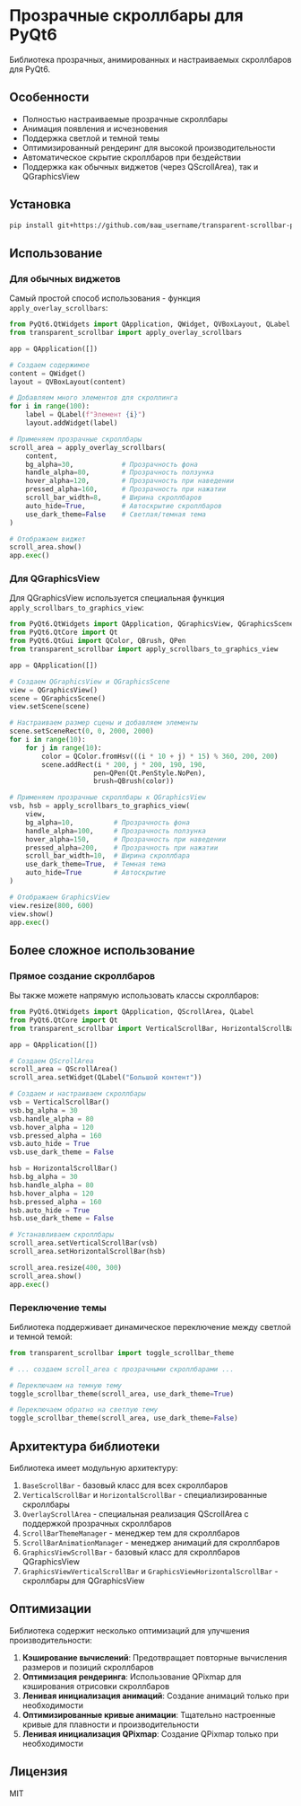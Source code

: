 # Прозрачные скроллбары для PyQt6

Библиотека прозрачных, анимированных и настраиваемых скроллбаров для PyQt6.

## Особенности

- Полностью настраиваемые прозрачные скроллбары
- Анимация появления и исчезновения
- Поддержка светлой и темной темы
- Оптимизированный рендеринг для высокой производительности
- Автоматическое скрытие скроллбаров при бездействии
- Поддержка как обычных виджетов (через QScrollArea), так и QGraphicsView

## Установка

```bash
pip install git+https://github.com/ваш_username/transparent-scrollbar-pyqt.git#subdirectory=transparent_scrollbar_pkg
```

## Использование

### Для обычных виджетов

Самый простой способ использования - функция `apply_overlay_scrollbars`:

```python
from PyQt6.QtWidgets import QApplication, QWidget, QVBoxLayout, QLabel
from transparent_scrollbar import apply_overlay_scrollbars

app = QApplication([])

# Создаем содержимое
content = QWidget()
layout = QVBoxLayout(content)

# Добавляем много элементов для скроллинга
for i in range(100):
    label = QLabel(f"Элемент {i}")
    layout.addWidget(label)

# Применяем прозрачные скроллбары
scroll_area = apply_overlay_scrollbars(
    content,
    bg_alpha=30,            # Прозрачность фона
    handle_alpha=80,        # Прозрачность ползунка
    hover_alpha=120,        # Прозрачность при наведении
    pressed_alpha=160,      # Прозрачность при нажатии
    scroll_bar_width=8,     # Ширина скроллбаров
    auto_hide=True,         # Автоскрытие скроллбаров
    use_dark_theme=False    # Светлая/темная тема
)

# Отображаем виджет
scroll_area.show()
app.exec()
```

### Для QGraphicsView

Для QGraphicsView используется специальная функция `apply_scrollbars_to_graphics_view`:

```python
from PyQt6.QtWidgets import QApplication, QGraphicsView, QGraphicsScene
from PyQt6.QtCore import Qt
from PyQt6.QtGui import QColor, QBrush, QPen
from transparent_scrollbar import apply_scrollbars_to_graphics_view

app = QApplication([])

# Создаем QGraphicsView и QGraphicsScene
view = QGraphicsView()
scene = QGraphicsScene()
view.setScene(scene)

# Настраиваем размер сцены и добавляем элементы
scene.setSceneRect(0, 0, 2000, 2000)
for i in range(10):
    for j in range(10):
        color = QColor.fromHsv(((i * 10 + j) * 15) % 360, 200, 200)
        scene.addRect(i * 200, j * 200, 190, 190, 
                     pen=QPen(Qt.PenStyle.NoPen),
                     brush=QBrush(color))

# Применяем прозрачные скроллбары к QGraphicsView
vsb, hsb = apply_scrollbars_to_graphics_view(
    view,
    bg_alpha=10,          # Прозрачность фона
    handle_alpha=100,     # Прозрачность ползунка
    hover_alpha=150,      # Прозрачность при наведении
    pressed_alpha=200,    # Прозрачность при нажатии
    scroll_bar_width=10,  # Ширина скроллбара
    use_dark_theme=True,  # Темная тема
    auto_hide=True        # Автоскрытие
)

# Отображаем GraphicsView
view.resize(800, 600)
view.show()
app.exec()
```

## Более сложное использование

### Прямое создание скроллбаров

Вы также можете напрямую использовать классы скроллбаров:

```python
from PyQt6.QtWidgets import QApplication, QScrollArea, QLabel
from PyQt6.QtCore import Qt
from transparent_scrollbar import VerticalScrollBar, HorizontalScrollBar

app = QApplication([])

# Создаем QScrollArea
scroll_area = QScrollArea()
scroll_area.setWidget(QLabel("Большой контент"))

# Создаем и настраиваем скроллбары
vsb = VerticalScrollBar()
vsb.bg_alpha = 30
vsb.handle_alpha = 80
vsb.hover_alpha = 120
vsb.pressed_alpha = 160
vsb.auto_hide = True
vsb.use_dark_theme = False

hsb = HorizontalScrollBar()
hsb.bg_alpha = 30
hsb.handle_alpha = 80
hsb.hover_alpha = 120
hsb.pressed_alpha = 160
hsb.auto_hide = True
hsb.use_dark_theme = False

# Устанавливаем скроллбары
scroll_area.setVerticalScrollBar(vsb)
scroll_area.setHorizontalScrollBar(hsb)

scroll_area.resize(400, 300)
scroll_area.show()
app.exec()
```

### Переключение темы

Библиотека поддерживает динамическое переключение между светлой и темной темой:

```python
from transparent_scrollbar import toggle_scrollbar_theme

# ... создаем scroll_area с прозрачными скроллбарами ...

# Переключаем на темную тему
toggle_scrollbar_theme(scroll_area, use_dark_theme=True)

# Переключаем обратно на светлую тему
toggle_scrollbar_theme(scroll_area, use_dark_theme=False)
```

## Архитектура библиотеки

Библиотека имеет модульную архитектуру:

1. `BaseScrollBar` - базовый класс для всех скроллбаров
2. `VerticalScrollBar` и `HorizontalScrollBar` - специализированные скроллбары
3. `OverlayScrollArea` - специальная реализация QScrollArea с поддержкой прозрачных скроллбаров
4. `ScrollBarThemeManager` - менеджер тем для скроллбаров
5. `ScrollBarAnimationManager` - менеджер анимаций для скроллбаров
6. `GraphicsViewScrollBar` - базовый класс для скроллбаров QGraphicsView
7. `GraphicsViewVerticalScrollBar` и `GraphicsViewHorizontalScrollBar` - скроллбары для QGraphicsView

## Оптимизации

Библиотека содержит несколько оптимизаций для улучшения производительности:

1. **Кэширование вычислений**: Предотвращает повторные вычисления размеров и позиций скроллбаров
2. **Оптимизация рендеринга**: Использование QPixmap для кэширования отрисовки скроллбаров
3. **Ленивая инициализация анимаций**: Создание анимаций только при необходимости
4. **Оптимизированные кривые анимации**: Тщательно настроенные кривые для плавности и производительности
5. **Ленивая инициализация QPixmap**: Создание QPixmap только при необходимости

## Лицензия

MIT 